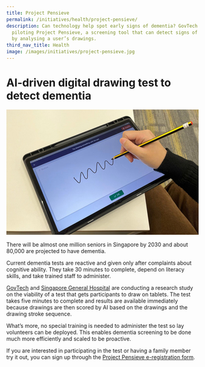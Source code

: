```yaml
---
title: Project Pensieve
permalink: /initiatives/health/project-pensieve/
description: Can technology help spot early signs of dementia? GovTech is
  piloting Project Pensieve, a screening tool that can detect signs of dementia
  by analysing a user’s drawings.
third_nav_title: Health
image: /images/initiatives/project-pensieve.jpg
---
```

# AI-driven digital drawing test to detect dementia
![Project Pensieve](/images/initiatives/project-pensieve.jpg)

There will be almost one million seniors in Singapore by 2030 and about 80,000 are projected to have dementia.

Current dementia tests are reactive and given only after complaints about cognitive ability. They take 30 minutes to complete, depend on literacy skills, and take trained staff to administer.

[GovTech](https://www.tech.gov.sg/) and [Singapore General Hospital](https://www.sgh.com.sg/) are conducting a research study on the viability of a test that gets participants to draw on tablets. The test takes five minutes to complete and results are available immediately because drawings are then scored by AI based on the drawings and the drawing stroke sequence.

What’s more, no special training is needed to administer the test so lay volunteers can be deployed. This enables dementia screening to be done much more efficiently and scaled to be proactive.

  
If you are interested in participating in the test or having a family member try it out, you can sign up through the [Project Pensieve e-registration form](https://form.gov.sg/#!/627cc5dd2177ad00120a2bbb).